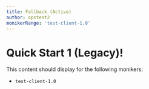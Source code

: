 ```yaml
---
title: Fallback (Active)
author: opstest2
monikerRange: 'test-client-1.0'
---
```


# Quick Start 1 (Legacy)!

This content should display for the following monikers:

* `test-client-1.0`